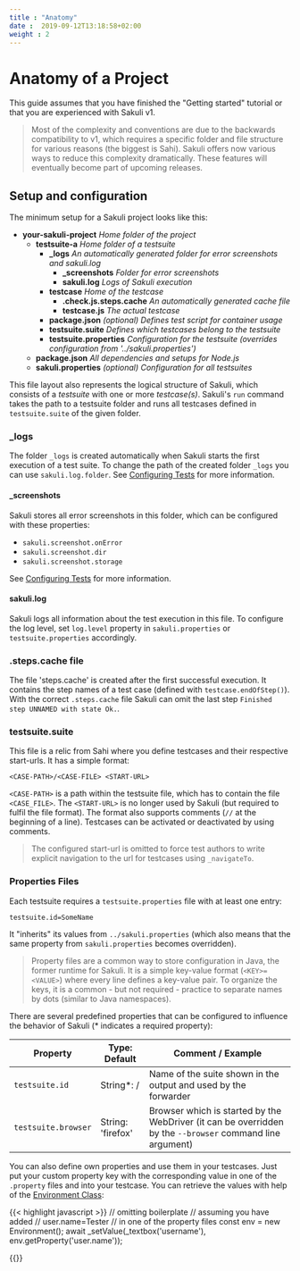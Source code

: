 ```yaml
---
title : "Anatomy"
date :  2019-09-12T13:18:58+02:00
weight : 2
---
```


# Anatomy of a Project
This guide assumes that you have finished the "Getting started" tutorial or that you are experienced with Sakuli v1. 

> Most of the complexity and conventions are due to the backwards compatibility to v1, which requires a specific folder and file structure for various reasons (the biggest is Sahi). Sakuli offers now various ways to reduce this complexity dramatically. These features will eventually become part of upcoming releases.

## Setup and configuration

The minimum setup for a Sakuli project looks like this:

- <i class="fas fa-folder"></i> **your-sakuli-project** *Home folder of the project*
  - <i class="fas fa-folder"></i> **testsuite-a** *Home folder of a testsuite*
     - <i class="fas fa-folder"></i> **_logs** *An automatically generated folder for error screenshots and sakuli.log*
         - <i class="fas fa-folder"></i> **_screenshots** *Folder for error screenshots*
         - <i class="far fa-file"></i> **sakuli.log** *Logs of Sakuli execution*
     - <i class="fas fa-folder"></i> **testcase** *Home of the testcase*
         - <i class="far fa-file"></i> **.check.js.steps.cache** *An automatically generated cache file*
         - <i class="far fa-file"></i> **testcase.js** *The actual testcase*
     - <i class="far fa-file"></i> **package.json** *(optional) Defines test script for container usage*
     - <i class="far fa-file"></i> **testsuite.suite** *Defines which testcases belong to the testsuite*
     - <i class="far fa-file"></i> **testsuite.properties** *Configuration for the testsuite (overrides configuration from '../sakuli.properties')*
  - <i class="far fa-file"></i> **package.json** *All dependencies and setups for Node.js*
  - <i class="far fa-file"></i> **sakuli.properties** *(optional) Configuration for all  testsuites*


This file layout also represents the logical structure of Sakuli, which consists of a *testsuite* with one or more *testcase(s)*. Sakuli's `run` command takes the path to a testsuite folder and runs all testcases defined in `testsuite.suite` of the given folder. 

### _logs

The folder `_logs` is created automatically when Sakuli starts the first execution of a test suite.
To change the path of the created folder `_logs` you can use `sakuli.log.folder`.
See [Configuring Tests](/configuring_tests) for more information.
    
#### _screenshots

Sakuli stores all error screenshots in this folder, which can be configured with these properties:
- `sakuli.screenshot.onError`
- `sakuli.screenshot.dir`
- `sakuli.screenshot.storage`

See [Configuring Tests](/configuring_tests) for more information.

#### sakuli.log

Sakuli logs all information about the test execution in this file. 
To configure the log level, set `log.level` property in `sakuli.properties` or `testsuite.properties` accordingly. 

### .steps.cache file

The file 'steps.cache' is created after the first successful execution. It contains the step names of a test case
(defined with `testcase.endOfStep()`). With the correct `.steps.cache` file Sakuli can omit the last step `Finished step UNNAMED with state Ok.`.



### testsuite.suite

This file is a relic from Sahi where you define testcases and their respective start-urls. It has a simple format:

```
<CASE-PATH>/<CASE-FILE> <START-URL>
```

`<CASE-PATH>` is a path within the testsuite file, which has to contain the file `<CASE_FILE>`. The `<START-URL>` is no longer used by Sakuli (but required to fulfil the file format). The format also supports comments (`//` at the beginning of a line). Testcases can be activated or deactivated by using comments.

> The configured start-url is omitted to force test authors to write explicit navigation to the url for testcases using `_navigateTo`.

### Properties Files

Each testsuite requires a `testsuite.properties` file with at least one entry:

```
testsuite.id=SomeName
```

It "inherits" its values from `../sakuli.properties` (which also means that the same property from `sakuli.properties` becomes overridden). 

> Property files are a common way to store configuration in Java, the former runtime for Sakuli. It is a simple key-value format (`<KEY>=<VALUE>`) where every line defines a key-value pair. To organize the keys, it is a common - but not required - practice to separate names by dots (similar to Java namespaces).

There are several predefined properties that can be configured to influence the behavior of Sakuli (* indicates a required property):

| Property            | Type: Default     | Comment / Example                                            |
| ------------------- | ----------------- | ------------------------------------------------------------ |
| `testsuite.id`      | String*: /        | Name of the suite shown in the output and used by the forwarder |
| `testsuite.browser` | String: 'firefox' | Browser which is started by the WebDriver (it can be overridden by the `--browser` command line argument) |

You can also define own properties and use them in your testcases. Just put your custom property key with the corresponding value in one of the `.property` files and into your testcase. You can retrieve the values with help of the [Environment Class](/apidoc/sakuli-legacy/interfaces/thenableenvironment.html#getproperty):

{{< highlight javascript >}}
// omitting boilerplate 
// assuming you have added 
// user.name=Tester 
// in one of the property files
const env = new Environment();
await _setValue(_textbox('username'), env.getProperty('user.name')); 

{{</highlight>}}
